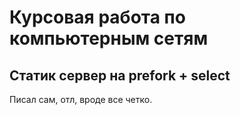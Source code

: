 # Курсовая работа по компьютерным сетям

## Статик сервер на prefork + select

Писал сам, отл, вроде все четко.